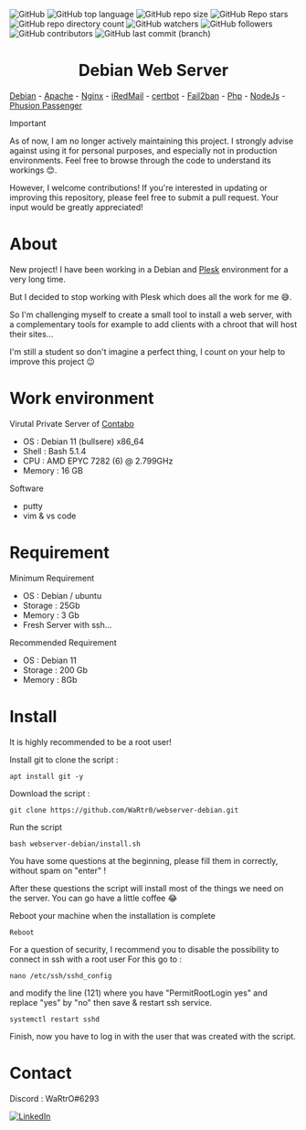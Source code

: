 ![GitHub](https://img.shields.io/github/license/WaRtr0/webserver-debian) ![GitHub top language](https://img.shields.io/github/languages/top/WaRtr0/webserver-debian) ![GitHub repo size](https://img.shields.io/github/repo-size/WaRtr0/webserver-debian) ![GitHub Repo stars](https://img.shields.io/github/stars/WaRtr0/webserver-debian) ![GitHub repo directory count](https://img.shields.io/github/directory-file-count/WaRtr0/webserver-debian) ![GitHub watchers](https://img.shields.io/github/watchers/WaRtr0/webserver-debian) ![GitHub followers](https://img.shields.io/github/followers/WaRtr0) ![GitHub contributors](https://img.shields.io/github/contributors/WaRtr0/webserver-debian) ![GitHub last commit (branch)](https://img.shields.io/github/last-commit/WaRtr0/webserver-debian/main) 


<h1 align="center">Debian Web Server</h1>


[Debian](https://www.debian.org/) - [Apache](https://httpd.apache.org/) - [Nginx](https://nginx.org/) - [iRedMail](https://github.com/iredmail/iRedMail) - [certbot](https://certbot.eff.org/) - [Fail2ban](https://www.fail2ban.org/) - [Php](https://www.php.net/) - [NodeJs](https://nodejs.org/) - [Phusion Passenger](https://github.com/phusion/passenger)

> [!important]
> As of now, I am no longer actively maintaining this project. I strongly advise against using it for personal purposes, and especially not in production environments. Feel free to browse through the code to understand its workings 😊.
>
> However, I welcome contributions! If you're interested in updating or improving this repository, please feel free to submit a pull request. Your input would be greatly appreciated!

# About

New project! I have been working in a Debian and [Plesk](https://www.plesk.com/) environment for a very long time.

But I decided to stop working with Plesk which does all the work for me 😅.

So I'm challenging myself to create a small tool to install a web server, with a complementary tools for example to add clients with a chroot that will host their sites...

I'm still a student so don't imagine a perfect thing, I count on your help to improve this project 😉

# Work environment

  Virutal Private Server of [Contabo](https://contabo.com/)
  
  - OS : Debian 11 (bullsere) x86_64
  - Shell : Bash 5.1.4
  - CPU : AMD EPYC 7282 (6) @ 2.799GHz
  - Memory :  16 GB

  Software
  
  - putty
  - vim & vs code

# Requirement
  
  Minimum Requirement
  
  - OS : Debian / ubuntu
  - Storage : 25Gb
  - Memory : 3 Gb
  - Fresh Server with ssh...
  
  Recommended Requirement
  
  - OS : Debian 11
  - Storage : 200 Gb
  - Memory : 8Gb

# Install

It is highly recommended to be a root user!

Install git to clone the script :
```
apt install git -y
```

Download the script :
```
git clone https://github.com/WaRtr0/webserver-debian.git
```
Run the script
```
bash webserver-debian/install.sh
```

You have some questions at the beginning, please fill them in correctly, without spam on "enter" !

After these questions the script will install most of the things we need on the server. You can go have a little coffee 😂

Reboot your machine when the installation is complete
```
Reboot
```
For a question of security, I recommend you to disable the possibility to connect in ssh with a root user
For this go to :
```
nano /etc/ssh/sshd_config
```
and modify the line (121) where you have "PermitRootLogin yes" and replace "yes" by "no" then save & restart ssh service.
```
systemctl restart sshd
```
Finish, now you have to log in with the user that was created with the script.

# Contact

Discord : WaRtrO#6293

[![LinkedIn][linkedin-shield]][linkedin-url]

[linkedin-shield]: https://img.shields.io/badge/-LinkedIn-black.svg?style=for-the-badge&logo=linkedin&colorB=555
[linkedin-url]: https://linkedin.com/in/maxence-morot

